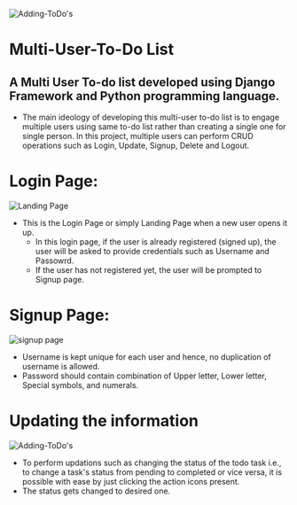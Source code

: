  ![Adding-ToDo's](https://user-images.githubusercontent.com/81280603/149075414-9614bfa7-5b7d-4814-b018-f99934dc1a99.png)


# Multi-User-To-Do List
## A Multi User To-do list developed using Django Framework and Python programming language.
* The main ideology of developing this multi-user to-do list is to engage multiple users using same to-do list rather than creating a single one for single person. In this project, multiple users can perform CRUD operations such as Login, Update, Signup, Delete and Logout.

# Login Page:
![Landing Page](https://user-images.githubusercontent.com/81280603/149076057-c8d1d44e-7d80-43df-9a4a-12b657b3d9b7.png)
* This is the Login Page or simply Landing Page when a new user opens it up.
  * In this login page, if the user is already registered (signed up), the user will be asked to provide credentials such as Username and Passowrd.
  * If the user has not registered yet, the user will be prompted to Signup page.

# Signup Page:
![signup page](https://user-images.githubusercontent.com/81280603/149088375-68e013d6-8cc5-4414-9737-367fd7014718.png)
  * Username is kept unique for each user and hence, no duplication of username is allowed.
  * Password should contain combination of Upper letter, Lower letter, Special symbols, and numerals.

# Updating the information
![Adding-ToDo's](https://user-images.githubusercontent.com/81280603/149089463-8cad487d-c0f5-4c7e-8d76-2a6b01a81933.png)

 * To perform updations such as changing the status of the todo task i.e., to change a task's status from pending to completed or vice versa, it is possible with ease by just clicking the action icons present. 
 * The status gets changed to desired one.


